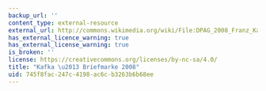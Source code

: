 ```yaml
---
backup_url: ''
content_type: external-resource
external_url: http://commons.wikimedia.org/wiki/File:DPAG_2008_Franz_Kafka.jpg
has_external_licence_warning: true
has_external_license_warning: true
is_broken: ''
license: https://creativecommons.org/licenses/by-nc-sa/4.0/
title: "Kafka \u2013 Briefmarke 2008"
uid: 745f8fac-247c-4198-ac6c-b3263b6b68ee
---
```

